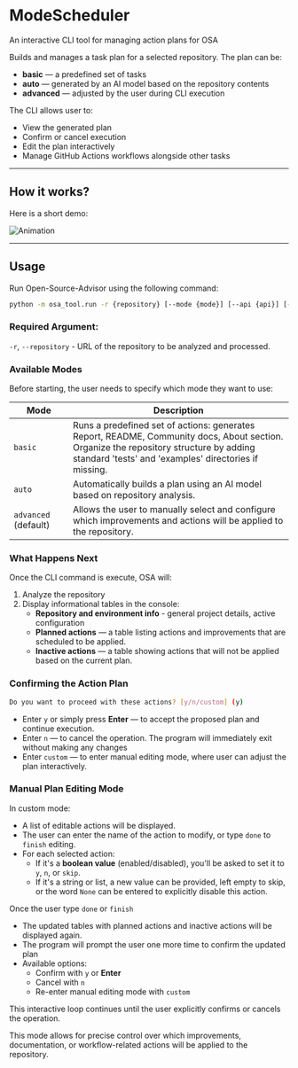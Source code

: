 # ModeScheduler

An interactive CLI tool for managing action plans for OSA

Builds and manages a task plan for a selected repository. The plan can be:

- **basic** — a predefined set of tasks
- **auto** — generated by an AI model based on the repository contents
- **advanced** — adjusted by the user during CLI execution

The CLI allows user to:

- View the generated plan
- Confirm or cancel execution
- Edit the plan interactively
- Manage GitHub Actions workflows alongside other tasks

---

## How it works?

Here is a short demo:

![Animation](../../docs/images/osa_cli.gif)

---

## Usage

Run Open-Source-Advisor using the following command:

```sh
python -m osa_tool.run -r {repository} [--mode {mode}] [--api {api}] [--base-url {base_url}] [--model {model_name}]
```

### Required Argument:

`-r`, `--repository` - URL of the repository to be analyzed and processed.

### Available Modes

Before starting, the user needs to specify which mode they want to use:

| Mode                 | Description                                                                                                                                                                                             |
|----------------------|---------------------------------------------------------------------------------------------------------------------------------------------------------------------------------------------------------|
| `basic`              | Runs a predefined set of actions: generates Report, README, Community docs, About section.<br/>Organize the repository structure by adding standard 'tests' and 'examples' directories if missing.<br/> |
| `auto`               | Automatically builds a plan using an AI model based on repository analysis.                                                                                                                             |
| `advanced` (default) | Allows the user to manually select and configure which improvements and actions will be applied to the repository.                                                                                      |

### What Happens Next

Once the CLI command is execute, OSA will:

1. Analyze the repository
2. Display informational tables in the console:
    - **Repository and environment info** - general project details, active configuration
    - **Planned actions** — a table listing actions and improvements that are scheduled to be applied.
    - **Inactive actions** — a table showing actions that will not be applied based on the current plan.

### Confirming the Action Plan

```sh
Do you want to proceed with these actions? [y/n/custom] (y)
```

- Enter `y` or simply press **Enter** — to accept the proposed plan and continue execution.
- Enter `n` — to cancel the operation. The program will immediately exit without making any changes
- Enter `custom` — to enter manual editing mode, where user can adjust the plan interactively.

### Manual Plan Editing Mode

In custom mode:

- A list of editable actions will be displayed.
- The user can enter the name of the action to modify, or type `done` to `finish` editing.
- For each selected action:
    - If it's a **boolean value** (enabled/disabled), you'll be asked to set it to `y`, `n`, or `skip`.
    - If it's a string or list, a new value can be provided, left empty to skip, or the word `None` can be entered to
      explicitly disable this action.

Once the user type `done` or `finish`

- The updated tables with planned actions and inactive actions will be displayed again.
- The program will prompt the user one more time to confirm the updated plan
- Available options:
    - Confirm with `y` or **Enter**
    - Cancel with `n`
    - Re-enter manual editing mode with `custom`

This interactive loop continues until the user explicitly confirms or cancels the operation.

This mode allows for precise control over which improvements, documentation, or workflow-related actions will be applied
to the repository.